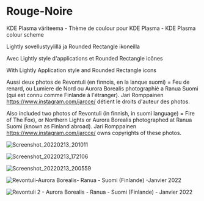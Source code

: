 # Rouge-Noire
KDE Plasma väriteema - Thème de coulour pour KDE Plasma - KDE Plasma colour scheme

Lightly sovellustyylillä ja Rounded Rectangle ikoneilla

Avec Lightly style d'applications et Rounded Rectangle icônes

With Lightly Application style and Rounded Rectangle icons

Aussi deux photos de Revontuli (en finnois, en la lanque suomi) = Feu de renard, ou Lumiere de Nord ou Aurora Borealis photographié a Ranua Suomi (qui est connu comme Finlande à l'étranger). Jari Romppainen https://www.instagram.com/jarcce/ détient le droits d'auteur des photos.

Also included two photos of Revontuli (in finnish, in suomi language) = Fire of The Fox), or Northern Lights or Aurora Borealis photographed at Ranua Suomi (known as Finland abroad). Jari Romppainen https://www.instagram.com/jarcce/ owns copyrights of these photos.

![Screenshot_20220213_201011](https://user-images.githubusercontent.com/73434605/153768653-3a449b2c-394f-4f08-8de0-ea31b4501a0a.png)



![Screenshot_20220213_172106](https://user-images.githubusercontent.com/73434605/153768201-e4cb486d-f162-44a4-8b30-a5150dd98964.png)



![Screenshot_20220213_200559](https://user-images.githubusercontent.com/73434605/153768978-9e80a4a3-af0d-4e29-bb15-84dd326cdf1b.png)


![Revontuli-Aurora Borealis- Ranua - Suomi (Finlande) -Janvier 2022](https://user-images.githubusercontent.com/73434605/153769712-70215ce6-f092-4234-89ea-b998eacfd959.jpg)

![Revontuli 2 - Aurora Borealis - Ranua - Suomi (Finlande) - Janvier 2022](https://user-images.githubusercontent.com/73434605/153769773-c21ee920-2356-4724-bb53-efee9762d844.jpg)

